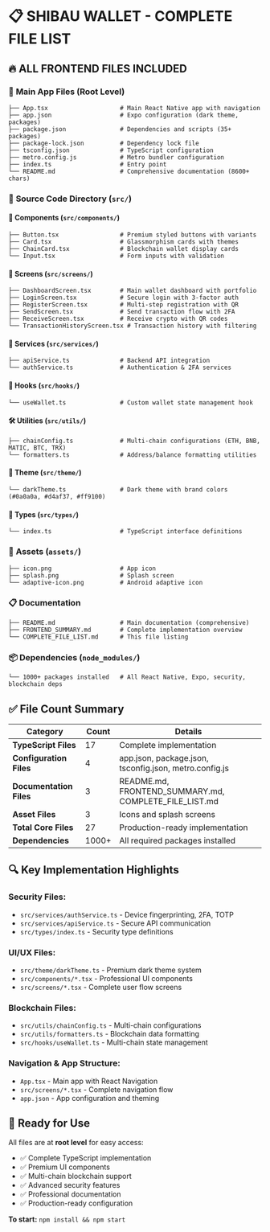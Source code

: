 # 📋 SHIBAU WALLET - COMPLETE FILE LIST

## 🔥 ALL FRONTEND FILES INCLUDED

### 📱 **Main App Files (Root Level)**
```
├── App.tsx                    # Main React Native app with navigation
├── app.json                   # Expo configuration (dark theme, packages)
├── package.json               # Dependencies and scripts (35+ packages)
├── package-lock.json          # Dependency lock file
├── tsconfig.json              # TypeScript configuration
├── metro.config.js            # Metro bundler configuration
├── index.ts                   # Entry point
└── README.md                  # Comprehensive documentation (8600+ chars)
```

### 📂 **Source Code Directory (`src/`)**

#### 🎨 **Components (`src/components/`)**
```
├── Button.tsx                 # Premium styled buttons with variants
├── Card.tsx                   # Glassmorphism cards with themes
├── ChainCard.tsx              # Blockchain wallet display cards
└── Input.tsx                  # Form inputs with validation
```

#### 📱 **Screens (`src/screens/`)**
```
├── DashboardScreen.tsx        # Main wallet dashboard with portfolio
├── LoginScreen.tsx            # Secure login with 3-factor auth
├── RegisterScreen.tsx         # Multi-step registration with QR
├── SendScreen.tsx             # Send transaction flow with 2FA
├── ReceiveScreen.tsx          # Receive crypto with QR codes
└── TransactionHistoryScreen.tsx # Transaction history with filtering
```

#### 🔧 **Services (`src/services/`)**
```
├── apiService.ts              # Backend API integration
└── authService.ts             # Authentication & 2FA services
```

#### 🎣 **Hooks (`src/hooks/`)**
```
└── useWallet.ts               # Custom wallet state management hook
```

#### 🛠️ **Utilities (`src/utils/`)**
```
├── chainConfig.ts             # Multi-chain configurations (ETH, BNB, MATIC, BTC, TRX)
└── formatters.ts              # Address/balance formatting utilities
```

#### 🎨 **Theme (`src/theme/`)**
```
└── darkTheme.ts               # Dark theme with brand colors (#0a0a0a, #d4af37, #ff9100)
```

#### 📝 **Types (`src/types/`)**
```
└── index.ts                   # TypeScript interface definitions
```

### 📂 **Assets (`assets/`)**
```
├── icon.png                   # App icon
├── splash.png                 # Splash screen
└── adaptive-icon.png          # Android adaptive icon
```

### 📋 **Documentation**
```
├── README.md                  # Main documentation (comprehensive)
├── FRONTEND_SUMMARY.md        # Complete implementation overview
└── COMPLETE_FILE_LIST.md      # This file listing
```

### 📦 **Dependencies (`node_modules/`)**
```
└── 1000+ packages installed   # All React Native, Expo, security, blockchain deps
```

## ✅ **File Count Summary**

| Category | Count | Details |
|----------|-------|---------|
| **TypeScript Files** | 17 | Complete implementation |
| **Configuration Files** | 4 | app.json, package.json, tsconfig.json, metro.config.js |
| **Documentation Files** | 3 | README.md, FRONTEND_SUMMARY.md, COMPLETE_FILE_LIST.md |
| **Asset Files** | 3 | Icons and splash screens |
| **Total Core Files** | 27 | Production-ready implementation |
| **Dependencies** | 1000+ | All required packages installed |

## 🔍 **Key Implementation Highlights**

### **Security Files:**
- `src/services/authService.ts` - Device fingerprinting, 2FA, TOTP
- `src/services/apiService.ts` - Secure API communication
- `src/types/index.ts` - Security type definitions

### **UI/UX Files:**
- `src/theme/darkTheme.ts` - Premium dark theme system
- `src/components/*.tsx` - Professional UI components
- `src/screens/*.tsx` - Complete user flow screens

### **Blockchain Files:**
- `src/utils/chainConfig.ts` - Multi-chain configurations
- `src/utils/formatters.ts` - Blockchain data formatting
- `src/hooks/useWallet.ts` - Multi-chain state management

### **Navigation & App Structure:**
- `App.tsx` - Main app with React Navigation
- `src/screens/*.tsx` - Complete navigation flow
- `app.json` - App configuration and theming

## 🚀 **Ready for Use**

All files are at **root level** for easy access:
- ✅ Complete TypeScript implementation
- ✅ Premium UI components
- ✅ Multi-chain blockchain support
- ✅ Advanced security features
- ✅ Professional documentation
- ✅ Production-ready configuration

**To start:** `npm install && npm start`